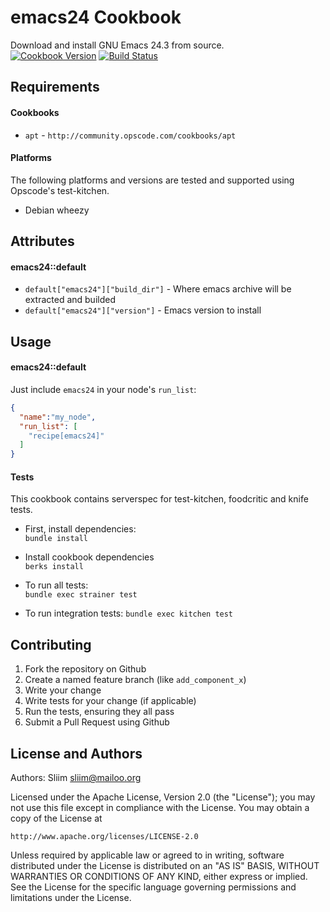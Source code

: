 emacs24 Cookbook
================
Download and install GNU Emacs 24.3 from source.  
[![Cookbook Version](https://img.shields.io/cookbook/v/emacs24.svg)](https://community.opscode.com/cookbooks/emacs24) [![Build Status](https://travis-ci.org/Sliim/emacs24-cookbook.svg?branch=master)](https://travis-ci.org/Sliim/emacs24-cookbook) 

Requirements
------------
#### Cookbooks
- `apt` - `http://community.opscode.com/cookbooks/apt`

#### Platforms
The following platforms and versions are tested and supported using Opscode's test-kitchen.
- Debian wheezy

Attributes
----------
#### emacs24::default
* `default["emacs24"]["build_dir"]` - Where emacs archive will be extracted and builded
* `default["emacs24"]["version"]` - Emacs version to install

Usage
-----
#### emacs24::default
Just include `emacs24` in your node's `run_list`:

```json
{
  "name":"my_node",
  "run_list": [
    "recipe[emacs24]"
  ]
}
```

#### Tests
This cookbook contains serverspec for test-kitchen, foodcritic and knife tests.

- First, install dependencies:  
`bundle install`  

- Install cookbook dependencies  
`berks install`

- To run all tests:  
`bundle exec strainer test`

- To run integration tests:
`bundle exec kitchen test`

Contributing
------------
1. Fork the repository on Github
2. Create a named feature branch (like `add_component_x`)
3. Write your change
4. Write tests for your change (if applicable)
5. Run the tests, ensuring they all pass
6. Submit a Pull Request using Github

License and Authors
-------------------
Authors: Sliim <sliim@mailoo.org> 

Licensed under the Apache License, Version 2.0 (the "License"); you may not use this file except in compliance with the License. You may obtain a copy of the License at

    http://www.apache.org/licenses/LICENSE-2.0

Unless required by applicable law or agreed to in writing, software distributed under the License is distributed on an "AS IS" BASIS, WITHOUT WARRANTIES OR CONDITIONS OF ANY KIND, either express or implied. See the License for the specific language governing permissions and limitations under the License.
